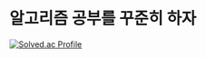 # 알고리즘 공부를 꾸준히 하자

[![Solved.ac Profile](http://mazassumnida.wtf/api/v2/generate_badge?boj=chlwlgh1011)](https://solved.ac/chlwlgh1011/)

